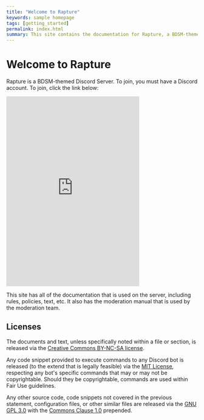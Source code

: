 ```yaml
---
title: "Welcome to Rapture"
keywords: sample homepage
tags: [getting_started]
permalink: index.html
summary: This site contains the documentation for Rapture, a BDSM-themed Discord Server.
---
```


# Welcome to Rapture

Rapture is a BDSM-themed Discord Server.  To join, you must have a Discord account.  To join, click the link below:

<iframe src="https://discord.com/widget?id=752074304224755752&theme=dark" width="350" height="500" allowtransparency="true" frameborder="0" sandbox="allow-popups allow-popups-to-escape-sandbox allow-same-origin allow-scripts"></iframe>

This site has all of the documentation that is used on the server, including rules, policies, text, etc.  It also has the moderation manual that is used by the moderation team.

## Licenses

The documents and text, unless specifically noted within a file or section, is released via the [Creative Commons BY-NC-SA license](https://creativecommons.org/licenses/by-nc-sa/4.0/).

Any code snippet provided to execute commands to any Discord bot is released (to the extend that is legally feasible) via the [MIT License](https://choosealicense.com/licenses/mit/), respecting any bot's specific commands that may or may not be copyrightable.  Should they be copyrightable, commands are used within Fair Use guidelines.

Any other source code, code snippets not covered in the previous statement, configuration files, or other similar files are released via the [GNU GPL 3.0](https://choosealicense.com/licenses/gpl-3.0/) with the [Commons Clause 1.0](https://commonsclause.com/) prepended.
